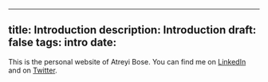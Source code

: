 
---
title: Introduction
description: Introduction
draft: false
tags: intro
date: 
---

This is the personal website of Atreyi Bose.
You can find me on [LinkedIn](https://www.linkedin.com/in/atreyi/) and on [Twitter](https://twitter.com/atreyibose).
